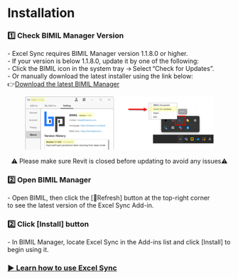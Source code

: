 # Installation

### 1️⃣ Check BIMIL Manager Version

\- Excel Sync requires BIMIL Manager version 1.1.8.0 or higher.\
\- If your version is below 1.1.8.0, update it by one of the following:\
&#x20;     \- Click the BIMIL icon in the system tray → Select “Check for Updates”.\
&#x20;     \- Or manually download the latest installer using the link below: \
&#x20;        👉[Download the latest BIMIL Manager](https://bimil.bimpeers.com/download/latest)

<figure><img src="../../.gitbook/assets/BIMIL Manager Update.png" alt=""><figcaption></figcaption></figure>

<p align="center">⚠️ Please make sure Revit is closed before updating to avoid any issues⚠️</p>

### 2️⃣ Open BIMIL Manager

\- Open BIMIL, then click the \[🔄Refresh] button at the top-right corner\
to see the latest version of the Excel Sync Add-in.

### 2️⃣ Click \[Install] button

\- In BIMIL Manager, locate Excel Sync in the Add-ins list and click \[Install] to begin using it.

### [▶️ Learn how to use Excel Sync](how-to-use.md)
